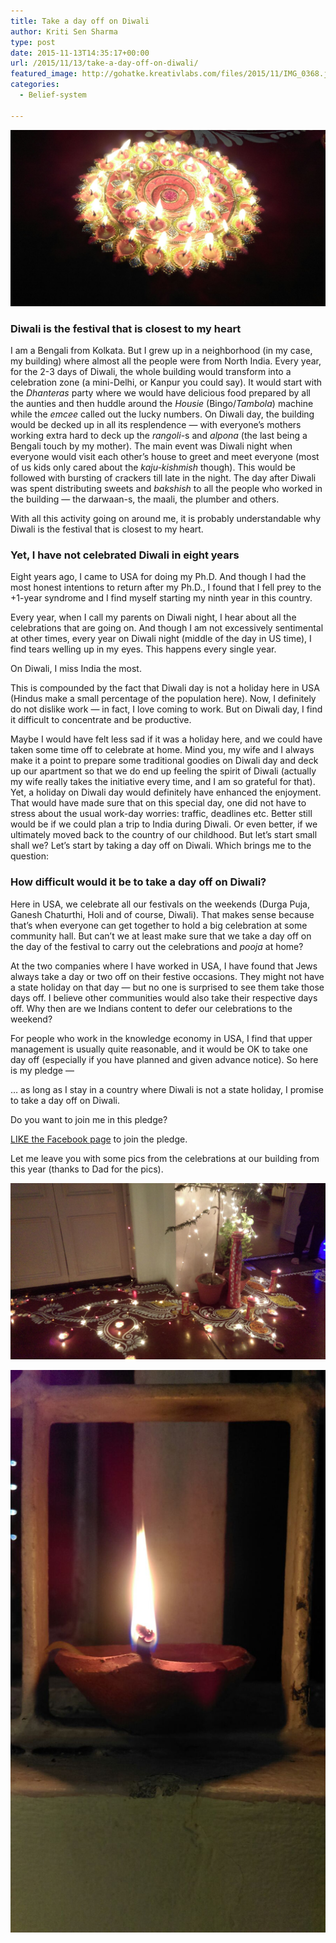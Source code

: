 ```yaml
---
title: Take a day off on Diwali
author: Kriti Sen Sharma
type: post
date: 2015-11-13T14:35:17+00:00
url: /2015/11/13/take-a-day-off-on-diwali/
featured_image: http://gohatke.kreativlabs.com/files/2015/11/IMG_0368.jpg
categories:
  - Belief-system

---
```


![Take a day off on Diwali](https://raw.githubusercontent.com/kritisen/gohatke/main/content/images/2015/11/IMG_0368.jpg)

### Diwali is the festival that is closest to my heart

I am a Bengali from Kolkata. But I grew up in a neighborhood (in my case, my building) where almost all the people were from North India. Every year, for the 2-3 days of Diwali, the whole building would transform into a celebration zone (a mini-Delhi, or Kanpur you could say). It would start with the _Dhanteras_ party where we would have delicious food prepared by all the aunties and then huddle around the _Housie_ (Bingo/_Tambola_) machine while the _emcee_ called out the lucky numbers. On Diwali day, the building would be decked up in all its resplendence &#8212; with everyone&#8217;s mothers working extra hard to deck up the _rangoli_-s and _alpona_ (the last being a Bengali touch by my mother). The main event was Diwali night when everyone would visit each other&#8217;s house to greet and meet everyone (most of us kids only cared about the _kaju-kishmish_ though). This would be followed with bursting of crackers till late in the night. The day after Diwali was spent distributing sweets and _bakshish_ to all the people who worked in the building &#8212; the darwaan-s, the maali, the plumber and others. 

With all this activity going on around me, it is probably understandable why Diwali is the festival that is closest to my heart.

### Yet, I have not celebrated Diwali in eight years

Eight years ago, I came to USA for doing my Ph.D. And though I had the most honest intentions to return after my Ph.D., I found that I fell prey to the +1-year syndrome and I find myself starting my ninth year in this country. 

Every year, when I call my parents on Diwali night, I hear about all the celebrations that are going on. And though I am not excessively sentimental at other times, every year on Diwali night (middle of the day in US time), I find tears welling up in my eyes. This happens every single year. 

On Diwali, I miss India the most.

This is compounded by the fact that Diwali day is not a holiday here in USA (Hindus make a small percentage of the population here). Now, I definitely do not dislike work &#8212; in fact, I love coming to work. But on Diwali day, I find it difficult to concentrate and be productive. 

Maybe I would have felt less sad if it was a holiday here, and we could have taken some time off to celebrate at home. Mind you, my wife and I always make it a point to prepare some traditional goodies on Diwali day and deck up our apartment so that we do end up feeling the spirit of Diwali (actually my wife really takes the initiative every time, and I am so grateful for that). Yet, a holiday on Diwali day would definitely have enhanced the enjoyment. That would have made sure that on this special day, one did not have to stress about the usual work-day worries: traffic, deadlines etc. Better still would be if we could plan a trip to India during Diwali. Or even better, if we ultimately moved back to the country of our childhood. But let&#8217;s start small shall we? Let&#8217;s start by taking a day off on Diwali. Which brings me to the question:

### How difficult would it be to take a day off on Diwali?

Here in USA, we celebrate all our festivals on the weekends (Durga Puja, Ganesh Chaturthi, Holi and of course, Diwali). That makes sense because that&#8217;s when everyone can get together to hold a big celebration at some community hall. But can&#8217;t we at least make sure that we take a day off on the day of the festival to carry out the celebrations and _pooja_ at home?

At the two companies where I have worked in USA, I have found that Jews always take a day or two off on their festive occasions. They might not have a state holiday on that day &#8212; but no one is surprised to see them take those days off. I believe other communities would also take their respective days off. Why then are we Indians content to defer our celebrations to the weekend? 

For people who work in the knowledge economy in USA, I find that upper management is usually quite reasonable, and it would be OK to take one day off (especially if you have planned and given advance notice). So here is my pledge &#8212; 

&#8230; as long as I stay in a country where Diwali is not a state holiday, I promise to take a day off on Diwali. </p> 
  
Do you want to join me in this pledge?
  
<a href="https://www.facebook.com/DiwaliHoliday" target="_blank">LIKE the Facebook page</a> to join the pledge. 
    
Let me leave you with some pics from the celebrations at our building from this year (thanks to Dad for the pics).

![Diwali lights](https://raw.githubusercontent.com/kritisen/gohatke/main/content/images/2015/11/IMG_0367.jpg)
      
![Diwali lights](https://raw.githubusercontent.com/kritisen/gohatke/main/content/images/2015/11/IMG_0370.jpg)
      
